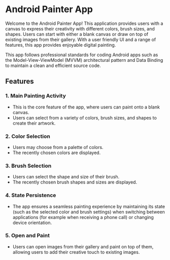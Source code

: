 # Android Painter App

Welcome to the Android Painter App! This application provides users with a canvas to express their creativity with different colors, brush sizes, and shapes. Users can start with either a blank canvas or draw on top of existing images from their gallery. With a user friendly UI and a range of features, this app provides enjoyable digital painting.

This app follows professional standards for coding Android apps such as the Model-View-ViewModel (MVVM) architectural pattern and Data Binding to maintain a clean and efficient source code.

## Features

### 1. Main Painting Activity
- This is the core feature of the app, where users can paint onto a blank canvas.
- Users can select from a variety of colors, brush sizes, and shapes to create their artwork.

### 2. Color Selection
- Users may choose from a palette of colors.
- The recently chosen colors are displayed.

### 3. Brush Selection
- Users can select the shape and size of their brush.
- The recently chosen brush shapes and sizes are displayed.

### 4. State Persistence
- The app ensures a seamless painting experience by maintaining its state (such as the selected color and brush settings) when switching between applications (for example when receiving a phone call) or changing device orientation.

### 5. Open and Paint
- Users can open images from their gallery and paint on top of them, allowing users to add their creative touch to existing images.
